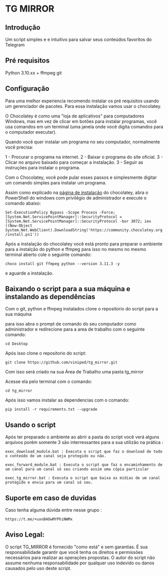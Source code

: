 # TG MIRROR 

## Introdução

Um script simples e e intuitivo para salvar seus conteúdos favoritos do Telegram 

## Pré requisitos 

Python 3.10.xx + 
ffmpeg
git

## Configuração

Para uma melhor experiencia recomendo instalar os pré requisitos usando um gerenciador de pacotes. Para essa instalação vamos usar o chocolatey.

O Chocolatey é como uma "loja de aplicativos" para computadores Windows, mas em vez de clicar em botões para instalar programas, você usa comandos em um terminal (uma janela onde você digita comandos para o computador executar).

Quando você quer instalar um programa no seu computador, normalmente você precisa:

1 - Procurar o programa na internet.
2 - Baixar o programa do site oficial.
3 - Clicar no arquivo baixado para começar a instalação.
3 - Seguir as instruções para instalar o programa.

Com o Chocolatey, você pode pular esses passos e simplesmente digitar um comando simples para instalar um programa.

Assim como explicado na [página de instalação](https://chocolatey.org/install) do chocolatey, abra o PowerShell do windows com privilégio de administrador e execute o comando abaixo:

`Set-ExecutionPolicy Bypass -Scope Process -Force; [System.Net.ServicePointManager]::SecurityProtocol = [System.Net.ServicePointManager]::SecurityProtocol -bor 3072; iex ((New-Object System.Net.WebClient).DownloadString('https://community.chocolatey.org/install.ps1'))`

Após a instalação do chocolatey você está pronto para preparar o ambiente para a instalção do 
python e ffmpeg para isso no mesmo no mesmo terminal aberto cole o seguinte comando:

	choco install git ffmpeg python --version 3.11.3 -y

e aguarde a instalação.

## Baixando o script para a sua máquina e instalando as dependências

Com o git, python e ffmpeg instalados clone o repositorio do script para a sua máquina 

para isso abra o prompt de comando do seu computador como administrador e redirecione para a area de trabalho com o seguinte comando:

	cd Desktop
	
Após isso clone o repositorio do script:

	git clone https://github.com/viniped/tg_mirror.git
	
Com isso será criado na sua Área de Trabalho uma pasta tg_mirror

Acesse ela pelo terminal com o comando: 

	cd tg_mirror

Após isso vamos instalar as dependencias com o comando:

	pip install -r requirements.txt --upgrade

## Usando o script 

Após ter preparado o ambiente ao abrir a pasta do script você verá alguns arquivos porém somente 3 são interressantes para a sua utilizão na prática :

	exec_download_module.bat : Executa o script que faz o download de todo o conteúdo de um canal seja protegido ou não.

	exec_forward_module.bat : Executa o script que faz o encaminhamento de um canal para um canal só seu criando assim uma cópia particular	

	exec_tg_mirror.bat : Executa o script que baixa as mídias de um canal protegido e envia para um canal só seu.
	
## Suporte em caso de duvidas 

Caso tenha alguma dúvida entre nesse grupo :

	https://t.me/+uxnB4OwMYPhiNWMx
	
## Aviso Legal:

O script TG_MIRROR é fornecido "como está" e sem garantias. É sua responsabilidade garantir que você tenha os direitos e permissões necessários para realizar as operações propostas. O autor do script não assume nenhuma responsabilidade por qualquer uso indevido ou danos causados pelo uso deste script.	 		
		
			

 

